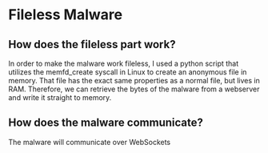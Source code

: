 # Fileless Malware

## How does the fileless part work?
In order to make the malware work fileless, I used a python script that utilizes the memfd_create syscall in Linux to create an anonymous file in memory. That file has the exact same properties as a normal file, but lives in RAM. Therefore, we can retrieve the bytes of the malware from a webserver and write it straight to memory.

## How does the malware communicate?
The malware will communicate over WebSockets
